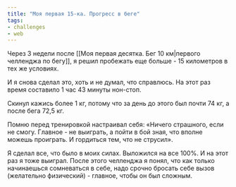 ```yaml
---
title: "Моя первая 15-ка. Прогресс в беге"
tags: 
- challenges
- web
---
```


Через 3 недели после [[Моя первая десятка. Бег 10 км|первого челленджа по бегу]], я решил пробежать еще больше - 15 километров в тех же условиях.

И я снова сделал это, хоть и не думал, что справлюсь. На этот раз время составило 1 час 43 минуты нон-стоп.  

Скинул кажись более 1 кг, потому что за день до этого был почти 74 кг, а после бега 72,5 кг. 

Помню перед тренировкой настраивал себя: 
«Ничего страшного, если не смогу. Главное - не выиграть, а пойти в бой зная, что вполне можешь проиграть. И гордиться тем, что не струсил». 

Я сделал все, что было в моих силах. Выложился на все 100%. И на этот раз я тоже выиграл.
После этого челленджа я понял, что как только начинаешься сомневаться в себе, надо срочно бросать себе вызов (желательно физический) - главное, чтобы он был сложным.